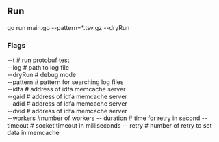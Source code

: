 ## Run

go run main.go --pattern=*.tsv.gz --dryRun

### Flags

--t # run protobuf test <br/>
--log # path to log file <br/>
--dryRun # debug mode <br/>
--pattern # pattern for searching log files <br/>
--idfa # address of idfa memcache server <br/>
--gaid # address of idfa memcache server <br/>
--adid # address of idfa memcache server <br/>
--dvid # address of idfa memcache server <br/>
--workers #number of workers
-- duration # time for retry in second
--timeout  # socket timeout in milliseconds
-- retry # number of retry to set data in memcache
